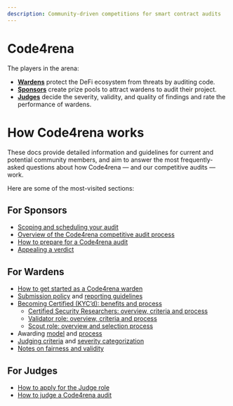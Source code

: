```yaml
---
description: Community-driven competitions for smart contract audits
---
```


# Code4rena

The players in the arena:

* [**Wardens**](roles/wardens/) protect the DeFi ecosystem from threats by auditing code.
* [**Sponsors**](roles/sponsors/) create prize pools to attract wardens to audit their project.
* [**Judges**](roles/judges/) decide the severity, validity, and quality of findings and rate the performance of wardens.

# How Code4rena works

These docs provide detailed information and guidelines for current and potential community members, and aim to answer the most frequently-asked questions about how Code4rena — and our competitive audits — work. 

Here are some of the most-visited sections:

## For Sponsors

- [Scoping and scheduling your audit](roles/sponsors)
- [Overview of the Code4rena competitive audit process](roles/sponsors/contest-process.md)
- [How to prepare for a Code4rena audit](roles/sponsors/preparing-for-audit.md)
- [Appealing a verdict](roles/sponsors/sponsor-appeals.md)

## For Wardens

- [How to get started as a Code4rena warden](roles/wardens#joining-an-audit)
- [Submission policy](roles/wardens/submission-policy.md) and [reporting guidelines](roles/wardens/submission-guidelines.md)
- [Becoming Certified (KYC’d): benefits and process](roles/certified-contributors)
    - [Certified Security Researchers: overview, criteria and process](roles/certified-contributors/sr-backstage-wardens.md)
    - [Validator role: overview, criteria and process](roles/certified-contributors/validators.md)
    - [Scout role: overview and selection process](roles/certified-contributors/scouts.md)
- Awarding [model](awarding/incentive-model-and-awards) and [process](awarding/incentive-model-and-awards/awarding-process.md)
- [Judging criteria](awarding/judging-criteria) and [severity categorization](awarding/judging-criteria/severity-categorization.md)
- [Notes on fairness and validity](awarding/fairness-and-validity)

## For Judges

- [How to apply for the Judge role](roles/judges#becoming-a-judge)
- [How to judge a Code4rena audit](roles/judges/how-to-judge-a-contest.md)

